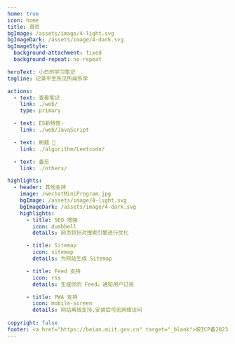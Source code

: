 ```yaml
---
home: true
icon: home
title: 首页
bgImage: /assets/image/4-light.svg
bgImageDark: /assets/image/4-dark.svg
bgImageStyle:
  background-attachment: fixed
  background-repeat: no-repeat

heroText: 小白的学习笔记
tagline: 记录平生所见所闻所学

actions:
  - text: 查看笔记
    link: ./web/
    type: primary

  - text: ES新特性💡
    link: ./web/JavaScript

  - text: 刷题 💪
    link: ./algorithm/Leetcode/

  - text: 备忘
    link: ./others/

highlights:
  - header: 其他支持
    image: /wechatMiniProgram.jpg
    bgImage: /assets/image/4-light.svg
    bgImageDark: /assets/image/4-dark.svg
    highlights:
      - title: SEO 增强
        icon: dumbbell
        details: 网页将针对搜索引擎进行优化

      - title: Sitemap
        icon: sitemap
        details: 为网站生成 Sitemap

      - title: Feed 支持
        icon: rss
        details: 生成你的 Feed，通知用户订阅

      - title: PWA 支持
        icon: mobile-screen
        details: 网站离线支持,安装后可无网络访问
        
copyright: false
footer: <a href="https://beian.miit.gov.cn" target="_blank">皖ICP备2023015050号-1</a>
---
```

<ClientOnly>
<DataPanel></DataPanel>
</ClientOnly>